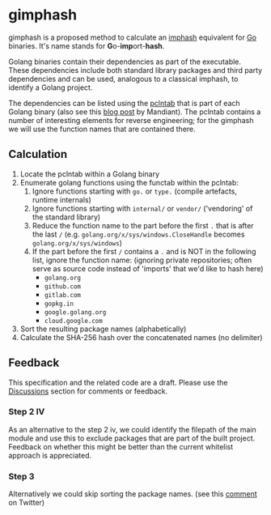 # gimphash

gimphash is a proposed method to calculate an [imphash](https://www.mandiant.com/resources/tracking-malware-import-hashing) equivalent for [Go](https://go.dev/) binaries. It's name stands for **G**o-**imp**ort-**hash**. 

Golang binaries contain their dependencies as part of the executable. These dependencies include both standard library packages and third party dependencies and can be used, analogous to a classical imphash, to identify a Golang project.

The dependencies can be listed using the [pclntab](https://go.dev/src/debug/gosym/pclntab.go) that is part of each Golang binary (also see this [blog post](https://www.mandiant.com/resources/golang-internals-symbol-recovery) by Mandiant). The pclntab contains a number of interesting elements for reverse engineering; for the gimphash we will use the function names that are contained there.

## Calculation

1. Locate the pclntab within a Golang binary
2. Enumerate golang functions using the functab within the pclntab:
    1. Ignore functions starting with `go.` or `type.` (compile artefacts, runtime internals)
    2. Ignore functions starting with `internal/`  or `vendor/` ('vendoring' of the standard library)
    3. Reduce the function name to the part before the first `.` that is after the last `/` (e.g. `golang.org/x/sys/windows.CloseHandle` becomes `golang.org/x/sys/windows`)
    4. If the part before the first `/` contains a `.` and is NOT in the following list, ignore the function name: (ignoring private repositories; often serve as source code instead of 'imports' that we'd like to hash here)
        - `golang.org`
        - `github.com`
        - `gitlab.com`
        - `gopkg.in`
        - `google.golang.org`
        - `cloud.google.com`
3. Sort the resulting package names (alphabetically) 
4. Calculate the SHA-256 hash over the concatenated names (no delimiter)

## Feedback

This specification and the related code are a draft. Please use the [Discussions](https://github.com/NextronSystems/gimphash/discussions) section for comments or feedback. 

### Step 2 IV

As an alternative to the step 2 iv, we could identify the filepath of the main module and use this to exclude packages that are part of the built project. Feedback on whether this might be better than the current whitelist approach is appreciated.

### Step 3

Alternatively we could skip sorting the package names. (see this [comment](https://twitter.com/invisig0th/status/1526207532741664769) on Twitter)

